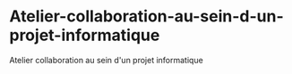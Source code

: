 # Atelier-collaboration-au-sein-d-un-projet-informatique
Atelier collaboration au sein d'un projet informatique
